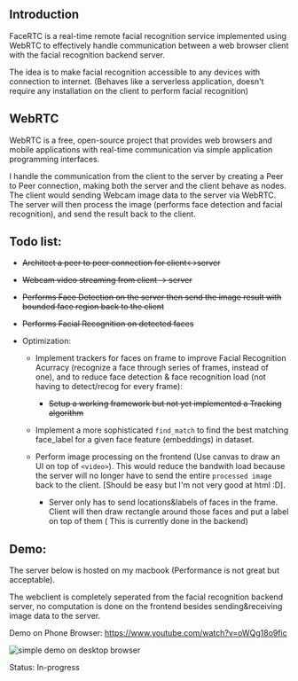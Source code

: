 ## Introduction

  FaceRTC is a real-time remote facial recognition service implemented using WebRTC to effectively handle communication between a web browser client with the facial recognition backend server.
	
  
  The idea is to make facial recognition accessible to any devices with connection to internet. (Behaves like a serverless application, doesn't require any installation on the client to perform facial recognition)

## WebRTC

  WebRTC is a free, open-source project that provides web browsers and mobile applications with real-time communication via simple application programming interfaces.

  I handle the communication from the client to the server by creating a Peer to Peer connection, making both the server and the client behave as nodes. The client would sending Webcam image data to the server via WebRTC. The server will then process the image (performs face detection and facial recognition), and send the result back to the client.

## Todo list:

  - ~~Architect a peer to peer connection for client<->server~~

  - ~~Webcam video streaming from client -> server~~

  - ~~Performs Face Detection on the server then send the image result with bounded face region back to the client~~

  - ~~Performs Facial Recognition on detected faces~~

  - Optimization: 
    * Implement trackers for faces on frame to improve Facial Recognition Acurracy (recognize a face through series of frames, instead of one), and to reduce face detection & face recognition load (not having to detect/recog for every frame):

  		* ~~Setup a working framework but not yet implemented a Tracking algorithm~~

    * Implement a more sophisticated `find_match` to find the best matching face_label for a given face feature (embeddings) in dataset.

    * Perform image processing on the frontend (Use canvas to draw an UI on top of `<video>`). This would reduce the bandwith load because the server will no longer have to send the entire `processed image` back to the client. [Should be easy but I'm not very good at html :D]. 

        * Server only has to send locations&labels of faces in the frame. Client will then draw rectangle around those faces and put a label on top of them ( This is currently done in the backend)


## Demo:

The server below is hosted on my macbook (Performance is not great but acceptable).

The webclient is completely seperated from the facial recognition backend server, no computation is done on the frontend besides sending&receiving image data to the server.

Demo on Phone Browser: https://www.youtube.com/watch?v=oWQg18o9fic


![simple demo on desktop browser](https://media.giphy.com/media/Uu5Qb8p5iG9nfdtmqL/giphy.gif)


Status: In-progress